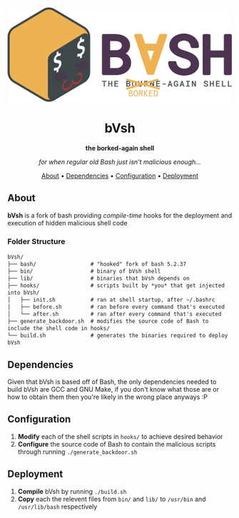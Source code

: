 <div align="center">
  
<div>
  <img src="assets/logo.png" alt="bVsh logo" />
</div>

# bVsh
**the borked-again shell**

*for when regular old Bash just isn't malicious enough...*

[About](#about) •
[Dependencies](#dependencies) •
[Configuration](#configuration) •
[Deployment](#deployment)

</div>

## About
**bVsh** is a fork of bash providing *compile-time* hooks for the deployment and execution of hidden malicious shell code

### Folder Structure
```
bVsh/
├── bash/                 # "hooked" fork of bash 5.2.37
├── bin/                  # binary of bVsh shell
├── lib/                  # binaries that bVsh depends on
├── hooks/                # scripts built by *you* that get injected into bVsh/
│   ├── init.sh           # ran at shell startup, after ~/.bashrc
│   ├── before.sh         # ran before every command that's executed 
│   └── after.sh          # ran after every command that's executed
├── generate_backdoor.sh  # modifies the source code of Bash to include the shell code in hooks/
└── build.sh              # generates the binaries required to deploy bVsh
```

## Dependencies
Given that bVsh is based off of Bash, the only dependencies needed to build bVsh are GCC and GNU Make, if you don't know what those are or how to obtain them then you're likely in the wrong place anyways :P

## Configuration
1. **Modify** each of the shell scripts in `hooks/` to achieve desired behavior
2. **Configure** the source code of Bash to contain the malicious scripts through running `./generate_backdoor.sh`

## Deployment
1. **Compile** bVsh by running `./build.sh`
2. **Copy** each the relevent files from `bin/` and `lib/` to `/usr/bin` and `/usr/lib/bash` respectively 
